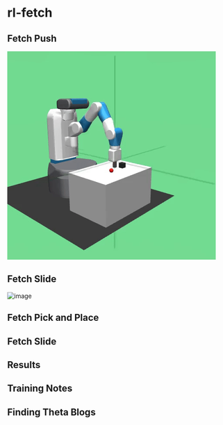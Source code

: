 # rl-fetch

## Fetch Push

![image](./Images/tqc_fetch_push_dense.gif)

## Fetch Slide

![image](./Images/tqc_fetch_slide_dense.gif)

## Fetch Pick and Place

## Fetch Slide

## Results

## Training Notes

## Finding Theta Blogs
